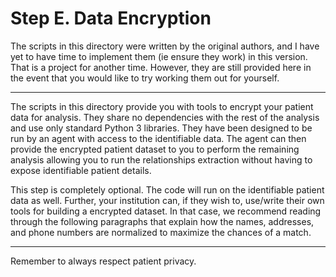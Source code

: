 # Step E. Data Encryption

The scripts in this directory were written by the original authors, and I have yet to have time to implement them (ie ensure they work) in this version. That is a project for another time.
However, they are still provided here in the event that you would like to try working them out for yourself. 

----
The scripts in this directory provide you with tools to encrypt your patient data for analysis. They
share no dependencies with the rest of the analysis and use only standard Python 3 libraries. They 
have been designed to be run by an agent with access to the identifiable data. The agent can then
provide the encrypted patient dataset to you to perform the remaining analysis allowing you to run
the relationships extraction without having to expose identifiable patient details. 

This step is completely optional. The code will run on the identifiable patient data as well. Further,
your institution can, if they wish to, use/write their own tools for building a encrypted dataset. In
that case, we recommend reading through the following paragraphs that explain how the names, addresses,
and phone numbers are normalized to maximize the chances of a match. 



----
Remember to always respect patient privacy.
